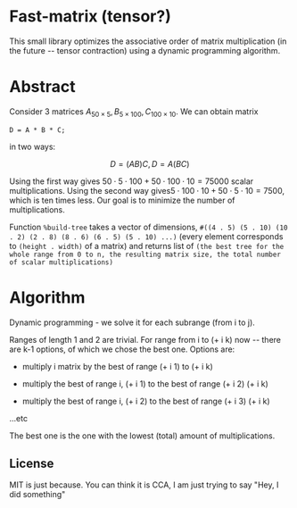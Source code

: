 # Fast-matrix (tensor?)

This small library optimizes the associative order of matrix multiplication (in the future -- tensor contraction) using a dynamic programming algorithm.

# Abstract

Consider 3 matrices $`A_{50 \times 5}, B_{5 \times 100}, C_{100 \times 10}`$. 
We can obtain matrix
```
D = A * B * C;
```
in two ways:
```math
D = (AB)C , D = A(BC)
```

Using the first way gives  $`50 \cdot 5 \cdot 100 + 50 \cdot 100 \cdot 10 = 75000`$ scalar multiplications.
Using the second way gives$`5 \cdot 100 \cdot 10 + 50 \cdot 5 \cdot 10 = 7500`$, which is ten times less. Our goal is to minimize the number of multiplications.

Function `%build-tree` takes a vector of dimensions, `#((4 . 5) (5 . 10) (10 . 2) (2 . 8) (8 . 6) (6 . 5) (5 . 10) ...)` (every element corresponds to `(height . width)` of a matrix) and returns list of `(the best tree for the whole range from 0 to n, the resulting matrix size, the total number of scalar multiplications)`

# Algorithm

Dynamic programming - we solve it for each subrange (from i to j).

Ranges of length 1 and 2 are trivial.
For range from i to (+ i k) now -- there are k-1 options, of which we chose the best one.
Options are:

* multiply i matrix by the best of range (+ i 1) to (+ i k)

* multiply the best of range i, (+ i 1) to the best of range (+ i 2) (+ i k)

* multiply the best of range i, (+ i 2) to the best of range (+ i 3) (+ i k)

...etc

The best one is the one with the lowest (total) amount of multiplications.

## License

MIT is just because. You can think it is CCA, I am just trying to say "Hey, I
did something"
